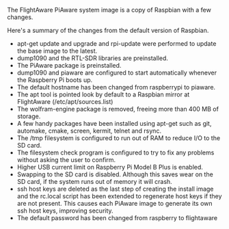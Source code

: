 The FlightAware PiAware system image is a copy of Raspbian with a few changes.

Here's a summary of the changes from the default version of Raspbian.

* apt-get update and upgrade and rpi-update were performed to update the base image to the latest.
* dump1090 and the RTL-SDR libraries are preinstalled.
* The PiAware package is preinstalled.
* dump1090 and piaware are configured to start automatically whenever the Raspberry Pi boots up.
* The default hostname has been changed from raspberrypi to piaware.
* The apt tool is pointed look by default to a Raspbian mirror at FlightAware (/etc/apt/sources.list)
* The wolfram-engine package is removed, freeing more than 400 MB of storage.
* A few handy packages have been installed using apt-get such as git, automake, cmake, screen, kermit, telnet and rsync.
* The /tmp filesystem is configured to run out of RAM to reduce I/O to the SD card.
* The filesystem check program is configured to try to fix any problems without asking the user to confirm.
* Higher USB current limit on Raspberry Pi Model B Plus is enabled.
* Swapping to the SD card is disabled.  Although this saves wear on the SD card, if the system runs out of memory it will crash.
* ssh host keys are deleted as the last step of creating the install image and the rc.local script has been extended to regenerate host keys if they are not present.  This causes each PiAware image to generate its own ssh host keys, improving security.
* The default password has been changed from raspberry to flightaware
 
